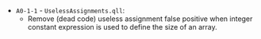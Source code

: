 - `A0-1-1` - `UselessAssignments.qll`:
  - Remove (dead code) useless assignment false positive when integer constant expression is used to define the size of an array.
